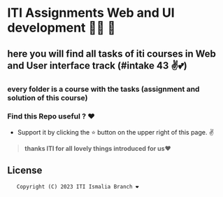 # ITI Assignments Web and UI development 👩‍💻 🚀 

## here you will find all tasks of iti courses in Web and User interface track (#intake 43 ✌️💕)

### every folder is a course with the tasks (assignment and solution of this course) 

### Find this Repo useful ? :heart:
* Support it by clicking the :star: button on the upper right of this page. :v:

> **thanks ITI for all lovely things introduced for us❤️**

## License
```
   Copyright (C) 2023 ITI Ismalia Branch ❤️
```

